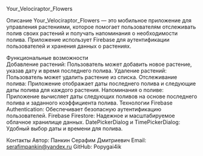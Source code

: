 Your_Velociraptor_Flowers

Описание
Your_Velociraptor_Flowers — это мобильное приложение для управления растениями, которое помогает пользователям отслеживать полив своих растений и получать напоминания о необходимости полива. Приложение использует Firebase для аутентификации пользователей и хранения данных о растениях.

Функциональные возможности<br>
Добавление растений: Пользователь может добавить новое растение, указав дату и время последнего полива.
Удаление растений: Пользователь может удалить растение из списка.
Отслеживание полива: Приложение отображает даты последнего полива и следующие даты полива для каждого растения.
Напоминания о поливе: Приложение вычисляет даты следующих поливов на основе последнего полива и заданного коэффициента полива.
Технологии
Firebase Authentication: Обеспечивает безопасную аутентификацию пользователей.
Firebase Firestore: Надежное и масштабируемое облачное хранилище данных.
DatePickerDialog и TimePickerDialog: Удобный выбор даты и времени для полива.

Контакты
Автор: Панкин Серафим Дмитриевич
Email: serafimpankin@yandex.ru
GitHub: Popygai4ik

